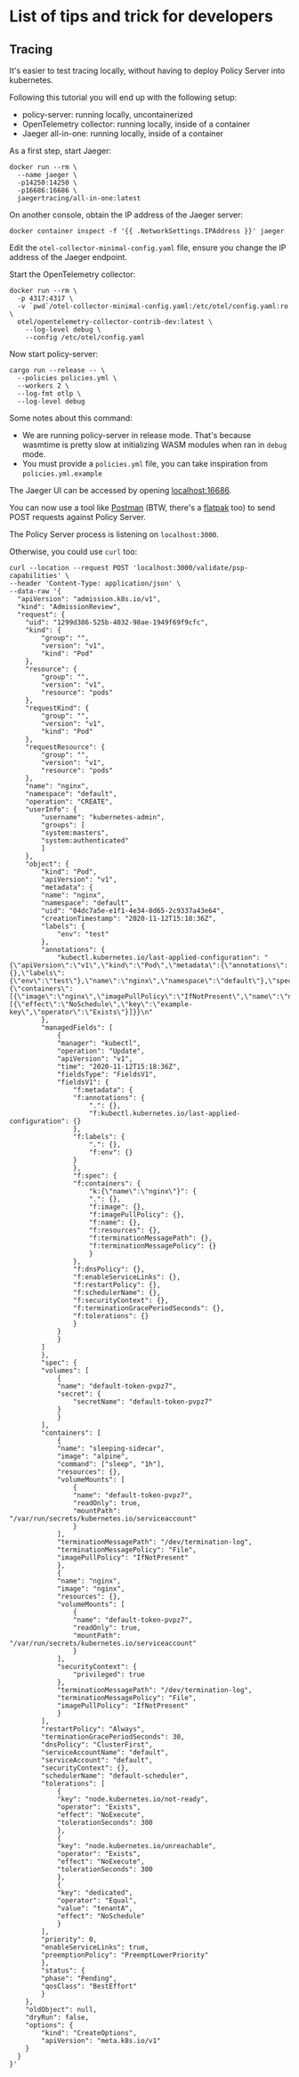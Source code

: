 # List of tips and trick for developers

## Tracing

It's easier to test tracing locally, without having to deploy Policy Server into
kubernetes.

Following this tutorial you will end up with the following setup:

  * policy-server: running locally, uncontainerized
  * OpenTelemetry collector: running locally, inside of a container
  * Jaeger all-in-one: running locally, inside of a container

As a first step, start Jaeger:

```console
docker run --rm \
  --name jaeger \
  -p14250:14250 \
  -p16686:16686 \
  jaegertracing/all-in-one:latest
```

On another console, obtain the IP address of the
Jaeger server:

```console
docker container inspect -f '{{ .NetworkSettings.IPAddress }}' jaeger
```

Edit the `otel-collector-minimal-config.yaml` file, ensure you change the
IP address of the Jaeger endpoint.

Start the OpenTelemetry collector:

```console
docker run --rm \
  -p 4317:4317 \
  -v `pwd`/otel-collector-minimal-config.yaml:/etc/otel/config.yaml:ro \
  otel/opentelemetry-collector-contrib-dev:latest \
    --log-level debug \
    --config /etc/otel/config.yaml
```

Now start policy-server:

```console
cargo run --release -- \
  --policies policies.yml \
  --workers 2 \
  --log-fmt otlp \
  --log-level debug
```

Some notes about this command:
  * We are running policy-server in release mode. That's because wasmtime is
    pretty slow at initializing WASM modules when ran in `debug` mode.
  * You must provide a `policies.yml` file, you can take inspiration from `policies.yml.example`

The Jaeger UI can be accessed by opening [localhost:16686](http://localhost:16686).

You can now use a tool like [Postman](https://www.postman.com/) (BTW, there's a
[flatpak](https://flathub.org/apps/details/com.getpostman.Postman) too) to
send POST requests against Policy Server.

The Policy Server process is listening on `localhost:3000`.

Otherwise, you could use `curl` too:

```console
curl --location --request POST 'localhost:3000/validate/psp-capabilities' \
--header 'Content-Type: application/json' \
--data-raw '{
  "apiVersion": "admission.k8s.io/v1",
  "kind": "AdmissionReview",
  "request": {
    "uid": "1299d386-525b-4032-98ae-1949f69f9cfc",
    "kind": {
        "group": "",
        "version": "v1",
        "kind": "Pod"
    },
    "resource": {
        "group": "",
        "version": "v1",
        "resource": "pods"
    },
    "requestKind": {
        "group": "",
        "version": "v1",
        "kind": "Pod"
    },
    "requestResource": {
        "group": "",
        "version": "v1",
        "resource": "pods"
    },
    "name": "nginx",
    "namespace": "default",
    "operation": "CREATE",
    "userInfo": {
        "username": "kubernetes-admin",
        "groups": [
        "system:masters",
        "system:authenticated"
        ]
    },
    "object": {
        "kind": "Pod",
        "apiVersion": "v1",
        "metadata": {
        "name": "nginx",
        "namespace": "default",
        "uid": "04dc7a5e-e1f1-4e34-8d65-2c9337a43e64",
        "creationTimestamp": "2020-11-12T15:18:36Z",
        "labels": {
            "env": "test"
        },
        "annotations": {
            "kubectl.kubernetes.io/last-applied-configuration": "{\"apiVersion\":\"v1\",\"kind\":\"Pod\",\"metadata\":{\"annotations\":{},\"labels\":{\"env\":\"test\"},\"name\":\"nginx\",\"namespace\":\"default\"},\"spec\":{\"containers\":[{\"image\":\"nginx\",\"imagePullPolicy\":\"IfNotPresent\",\"name\":\"nginx\"}],\"tolerations\":[{\"effect\":\"NoSchedule\",\"key\":\"example-key\",\"operator\":\"Exists\"}]}}\n"
        },
        "managedFields": [
            {
            "manager": "kubectl",
            "operation": "Update",
            "apiVersion": "v1",
            "time": "2020-11-12T15:18:36Z",
            "fieldsType": "FieldsV1",
            "fieldsV1": {
                "f:metadata": {
                "f:annotations": {
                    ".": {},
                    "f:kubectl.kubernetes.io/last-applied-configuration": {}
                },
                "f:labels": {
                    ".": {},
                    "f:env": {}
                }
                },
                "f:spec": {
                "f:containers": {
                    "k:{\"name\":\"nginx\"}": {
                    ".": {},
                    "f:image": {},
                    "f:imagePullPolicy": {},
                    "f:name": {},
                    "f:resources": {},
                    "f:terminationMessagePath": {},
                    "f:terminationMessagePolicy": {}
                    }
                },
                "f:dnsPolicy": {},
                "f:enableServiceLinks": {},
                "f:restartPolicy": {},
                "f:schedulerName": {},
                "f:securityContext": {},
                "f:terminationGracePeriodSeconds": {},
                "f:tolerations": {}
                }
            }
            }
        ]
        },
        "spec": {
        "volumes": [
            {
            "name": "default-token-pvpz7",
            "secret": {
                "secretName": "default-token-pvpz7"
            }
            }
        ],
        "containers": [
            {
            "name": "sleeping-sidecar",
            "image": "alpine",
            "command": ["sleep", "1h"],
            "resources": {},
            "volumeMounts": [
                {
                "name": "default-token-pvpz7",
                "readOnly": true,
                "mountPath": "/var/run/secrets/kubernetes.io/serviceaccount"
                }
            ],
            "terminationMessagePath": "/dev/termination-log",
            "terminationMessagePolicy": "File",
            "imagePullPolicy": "IfNotPresent"
            },
            {
            "name": "nginx",
            "image": "nginx",
            "resources": {},
            "volumeMounts": [
                {
                "name": "default-token-pvpz7",
                "readOnly": true,
                "mountPath": "/var/run/secrets/kubernetes.io/serviceaccount"
                }
            ],
            "securityContext": {
                "privileged": true
            },
            "terminationMessagePath": "/dev/termination-log",
            "terminationMessagePolicy": "File",
            "imagePullPolicy": "IfNotPresent"
            }
        ],
        "restartPolicy": "Always",
        "terminationGracePeriodSeconds": 30,
        "dnsPolicy": "ClusterFirst",
        "serviceAccountName": "default",
        "serviceAccount": "default",
        "securityContext": {},
        "schedulerName": "default-scheduler",
        "tolerations": [
            {
            "key": "node.kubernetes.io/not-ready",
            "operator": "Exists",
            "effect": "NoExecute",
            "tolerationSeconds": 300
            },
            {
            "key": "node.kubernetes.io/unreachable",
            "operator": "Exists",
            "effect": "NoExecute",
            "tolerationSeconds": 300
            },
            {
            "key": "dedicated",
            "operator": "Equal",
            "value": "tenantA",
            "effect": "NoSchedule"
            }
        ],
        "priority": 0,
        "enableServiceLinks": true,
        "preemptionPolicy": "PreemptLowerPriority"
        },
        "status": {
        "phase": "Pending",
        "qosClass": "BestEffort"
        }
    },
    "oldObject": null,
    "dryRun": false,
    "options": {
        "kind": "CreateOptions",
        "apiVersion": "meta.k8s.io/v1"
    }
  }
}'
```

